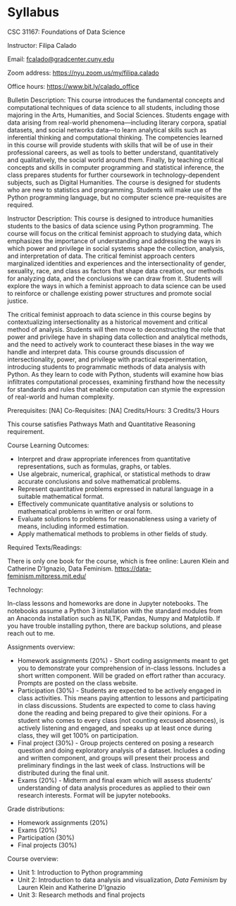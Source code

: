 # Syllabus

CSC 31167: Foundations of Data Science

Instructor:  Filipa Calado     

Email: fcalado@gradcenter.cuny.edu

Zoom address: https://nyu.zoom.us/my/filipa.calado         

Office hours: https://www.bit.ly/calado_office  	


Bulletin Description: This course introduces the fundamental concepts and computational techniques of data science to all students, including those majoring in the Arts, Humanities, and Social Sciences. Students engage with data arising from real-world phenomena—including literary corpora, spatial datasets, and social networks data—to learn analytical skills such as inferential thinking and computational thinking. The competencies learned in this course will provide students with skills that will be of use in their professional careers, as well as tools to better understand, quantitatively and qualitatively, the social world around them. Finally, by teaching critical concepts and skills in computer programming and statistical inference, the class prepares students for further coursework in technology-dependent subjects, such as Digital Humanities. The course is designed for students who are new to statistics and programming. Students will make use of the Python programming language, but no computer science pre-requisites are required.

Instructor Description: This course is designed to introduce humanities students to the basics of data science using Python programming. The course will focus on the critical feminist approach to studying data, which emphasizes the importance of understanding and addressing the ways in which power and privilege in social systems shape the collection, analysis, and interpretation of data. The critical feminist approach centers marginalized identities and experiences and the intersectionality of gender, sexuality, race, and class as factors that shape data creation, our methods for analyzing data, and the conclusions we can draw from it. Students will explore the ways in which a feminist approach to data science can be used to reinforce or challenge existing power structures and promote social justice.

The critical feminist approach to data science in this course begins by contextualizing intersectionality as a historical movement and critical method of analysis. Students will then move to deconstructing the role that power and privilege have in shaping data collection and analytical methods, and the need to actively work to counteract these biases in the way we handle and interpret data. This course grounds discussion of intersectionality, power, and privilege with practical experimentation, introducing students to programmatic methods of data analysis with Python. As they learn to code with Python, students will examine how bias infiltrates computational processes, examining firsthand how the necessity for standards and rules that enable computation can stymie the expression of real-world and human complexity. 

Prerequisites: [NA]
Co-Requisites: [NA]
Credits/Hours: 3 Credits/3 Hours
 
This course satisfies Pathways Math and Quantitative Reasoning requirement.
 
Course Learning Outcomes:
- Interpret and draw appropriate inferences from quantitative representations, such as formulas, graphs, or tables.
- Use algebraic, numerical, graphical, or statistical methods to draw accurate conclusions and solve mathematical problems.
- Represent quantitative problems expressed in natural language in a suitable mathematical format.
- Effectively communicate quantitative analysis or solutions to mathematical problems in written or oral form.
- Evaluate solutions to problems for reasonableness using a variety of means, including informed estimation.
- Apply mathematical methods to problems in other fields of study.

Required Texts/Readings:
 
There is only one book for the course, which is free online: Lauren Klein and Catherine D'Ignazio, Data Feminism. https://data-feminism.mitpress.mit.edu/

Technology:

In-class lessons and homeworks are done in Jupyter notebooks. The notebooks assume a Python 3 installation with the standard modules from an Anaconda installation such as NLTK, Pandas, Numpy and Matplotlib. If you have trouble installing python, there are backup solutions, and please reach out to me.
 
Assignments overview:
- Homework assignments (20%) - Short coding assignments meant to get you to demonstrate your comprehension of in-class lessons. Includes a short written component. Will be graded on effort rather than accuracy. Prompts are posted on the class website. 
- Participation (30%) - Students are expected to be actively engaged in class activities. This means paying attention to lessons and participating in class discussions. Students are expected to come to class having done the reading and being prepared to give their opinions. For a student who comes to every class (not counting excused absences), is actively listening and engaged, and speaks up at least once during class, they will get 100% on participation. 
- Final project (30%) - Group projects centered on posing a research question and doing exploratory analysis of a dataset. Includes a coding and written component, and groups will present their process and preliminary findings in the last week of class. Instructions will be distributed during the final unit. 
- Exams (20%) - Midterm and final exam which will assess students’ understanding of data analysis procedures as applied to their own research interests. Format will be jupyter notebooks.

Grade distributions:
- Homework assignments (20%) 
- Exams (20%) 
- Participation (30%) 
- Final projects (30%) 

Course overview: 
- Unit 1: Introduction to Python programming
- Unit 2: Introduction to data analysis and visualization, *Data Feminism* by Lauren Klein and Katherine D'Ignazio
- Unit 3: Research methods and final projects
